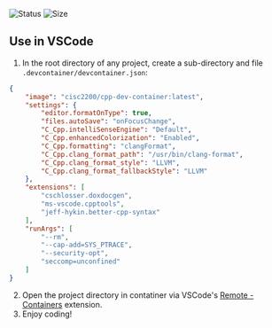 ![Status](https://img.shields.io/github/actions/workflow/status/cisc2200/dockerfiles/ci.yml?branch=main)
![Size](https://img.shields.io/docker/image-size/cisc2200/cpp-dev-container/latest)

## Use in VSCode

1. In the root directory of any project, create a sub-directory and file `.devcontainer/devcontainer.json`:

```json
{
	"image": "cisc2200/cpp-dev-container:latest",
	"settings": {
		"editor.formatOnType": true,
		"files.autoSave": "onFocusChange",
		"C_Cpp.intelliSenseEngine": "Default",
		"C_Cpp.enhancedColorization": "Enabled",
		"C_Cpp.formatting": "clangFormat",
		"C_Cpp.clang_format_path": "/usr/bin/clang-format",
		"C_Cpp.clang_format_style": "LLVM",
		"C_Cpp.clang_format_fallbackStyle": "LLVM"
	},
	"extensions": [
		"cschlosser.doxdocgen",
		"ms-vscode.cpptools",
		"jeff-hykin.better-cpp-syntax"
	],
	"runArgs": [
		"--rm",
		"--cap-add=SYS_PTRACE",
		"--security-opt",
		"seccomp=unconfined"
	]
}
```

2. Open the project directory in contatiner via VSCode's [Remote - Containers](https://marketplace.visualstudio.com/items?itemName=ms-vscode-remote.remote-containers) extension.
3. Enjoy coding!
